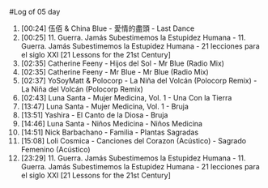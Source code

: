 #Log of 05 day

1. [00:24] 伍佰 & China Blue - 愛情的盡頭 - Last Dance
1. [00:25] 11. Guerra. Jamás Subestimemos la Estupidez Humana - 11. Guerra. Jamás Subestimemos la Estupidez Humana - 21 lecciones para el siglo XXI [21 Lessons for the 21st Century]
1. [02:35] Catherine Feeny - Hijos del Sol - Mr Blue (Radio Mix)
1. [02:35] Catherine Feeny - Mr Blue - Mr Blue (Radio Mix)
1. [02:37] YoSoyMatt & Polocorp - La Niña del Volcán (Polocorp Remix) - La Niña del Volcán (Polocorp Remix)
1. [02:43] Luna Santa - Mujer Medicina, Vol. 1 - Una Con la Tierra
1. [13:47] Luna Santa - Mujer Medicina, Vol. 1 - Bruja
1. [13:51] Yashira - El Canto de la Diosa - Bruja
1. [14:46] Luna Santa - Niños Medicina - Niños Medicina
1. [14:51] Nick Barbachano - Familia - Plantas Sagradas
1. [15:08] Loli Cosmica - Canciones del Corazon (Acústico) - Sagrado Femenino (Acústico)
1. [23:29] 11. Guerra. Jamás Subestimemos la Estupidez Humana - 11. Guerra. Jamás Subestimemos la Estupidez Humana - 21 lecciones para el siglo XXI [21 Lessons for the 21st Century]
